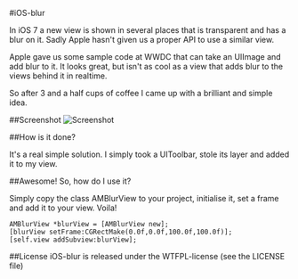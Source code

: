 #iOS-blur

In iOS 7 a new view is shown in several places that is transparent and has a blur on it. Sadly Apple hasn't given us a proper API to use a similar view.

Apple gave us some sample code at WWDC that can take an UIImage and add blur to it. It looks great, but isn't as cool as a view that adds blur to the views behind it in realtime.

So after 3 and a half cups of coffee I came up with a brilliant and simple idea.

##Screenshot
![Screenshot](https://raw.github.com/JagCesar/iOS-blur/master/screenshot.png "Example of AMBlurView")

##How is it done?

It's a real simple solution. I simply took a UIToolbar, stole its layer and added it to my view.

##Awesome! So, how do I use it?

Simply copy the class AMBlurView to your project, initialise it, set a frame and add it to your view. Voila!

```
AMBlurView *blurView = [AMBlurView new];
[blurView setFrame:CGRectMake(0.0f,0.0f,100.0f,100.0f)];
[self.view addSubview:blurView];
```

##License
iOS-blur is released under the WTFPL-license (see the LICENSE file)
